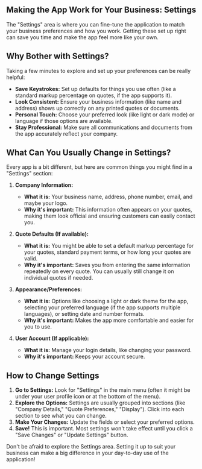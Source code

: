 ## Making the App Work for Your Business: Settings

The "Settings" area is where you can fine-tune the application to match your business preferences and how you work. Getting these set up right can save you time and make the app feel more like your own.

## Why Bother with Settings?

Taking a few minutes to explore and set up your preferences can be really helpful:

*   **Save Keystrokes:** Set up defaults for things you use often (like a standard markup percentage on quotes, if the app supports it).
*   **Look Consistent:** Ensure your business information (like name and address) shows up correctly on any printed quotes or documents.
*   **Personal Touch:** Choose your preferred look (like light or dark mode) or language if those options are available.
*   **Stay Professional:** Make sure all communications and documents from the app accurately reflect your company.

## What Can You Usually Change in Settings?

Every app is a bit different, but here are common things you might find in a "Settings" section:

1.  **Company Information:**
    *   **What it is:** Your business name, address, phone number, email, and maybe your logo.
    *   **Why it's important:** This information often appears on your quotes, making them look official and ensuring customers can easily contact you.

2.  **Quote Defaults (If available):**
    *   **What it is:** You might be able to set a default markup percentage for your quotes, standard payment terms, or how long your quotes are valid.
    *   **Why it's important:** Saves you from entering the same information repeatedly on every quote. You can usually still change it on individual quotes if needed.

3.  **Appearance/Preferences:**
    *   **What it is:** Options like choosing a light or dark theme for the app, selecting your preferred language (if the app supports multiple languages), or setting date and number formats.
    *   **Why it's important:** Makes the app more comfortable and easier for you to use.

4.  **User Account (If applicable):**
    *   **What it is:** Manage your login details, like changing your password.
    *   **Why it's important:** Keeps your account secure.

## How to Change Settings

1.  **Go to Settings:** Look for "Settings" in the main menu (often it might be under your user profile icon or at the bottom of the menu).
2.  **Explore the Options:** Settings are usually grouped into sections (like "Company Details," "Quote Preferences," "Display"). Click into each section to see what you can change.
3.  **Make Your Changes:** Update the fields or select your preferred options.
4.  **Save!** This is important. Most settings won't take effect until you click a "Save Changes" or "Update Settings" button.

Don't be afraid to explore the Settings area. Setting it up to suit your business can make a big difference in your day-to-day use of the application! 
